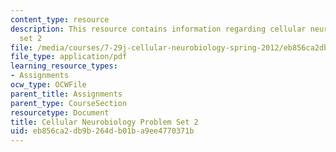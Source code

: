 ```yaml
---
content_type: resource
description: This resource contains information regarding cellular neurobiology problem
  set 2
file: /media/courses/7-29j-cellular-neurobiology-spring-2012/eb856ca2db9b264db01ba9ee4770371b_MIT7_29JS12_PSet_2.pdf
file_type: application/pdf
learning_resource_types:
- Assignments
ocw_type: OCWFile
parent_title: Assignments
parent_type: CourseSection
resourcetype: Document
title: Cellular Neurobiology Problem Set 2
uid: eb856ca2-db9b-264d-b01b-a9ee4770371b
---
```

